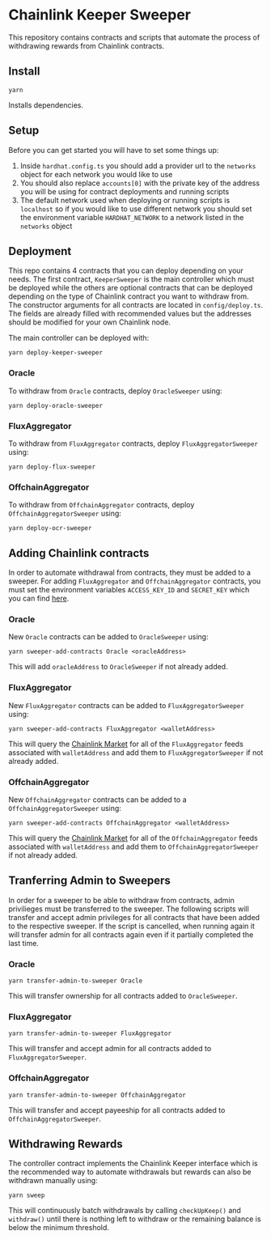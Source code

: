# Chainlink Keeper Sweeper

This repository contains contracts and scripts that automate the process of withdrawing rewards from Chainlink contracts.

## Install

```
yarn
```

Installs dependencies.

## Setup

Before you can get started you will have to set some things up:

1. Inside `hardhat.config.ts` you should add a provider url to the `networks` object for each network you would like to use
2. You should also replace `accounts[0]` with the private key of the address you will be using for contract deployments and running scripts
3. The default network used when deploying or running scripts is `localhost` so if you would like to use different network you should set the environment variable `HARDHAT_NETWORK` to a network listed in the `networks` object

## Deployment

This repo contains 4 contracts that you can deploy depending on your needs. The first contract, `KeeperSweeper` is the main controller which must be deployed while the others are optional contracts that can be deployed depending on the type of Chainlink contract you want to withdraw from. The constructor arguments for all contracts are located in `config/deploy.ts`. The fields are already filled with recommended values but the addresses should be modified for your own Chainlink node.

The main controller can be deployed with:

```
yarn deploy-keeper-sweeper
```

### Oracle

To withdraw from `Oracle` contracts, deploy `OracleSweeper` using:

```
yarn deploy-oracle-sweeper
```

### FluxAggregator

To withdraw from `FluxAggregator` contracts, deploy `FluxAggregatorSweeper` using:

```
yarn deploy-flux-sweeper
```

### OffchainAggregator

To withdraw from `OffchainAggregator` contracts, deploy `OffchainAggregatorSweeper` using:

```
yarn deploy-ocr-sweeper
```

## Adding Chainlink contracts

In order to automate withdrawal from contracts, they must be added to a sweeper. For adding `FluxAggregator` and `OffchainAggregator` contracts, you must set the environment variables `ACCESS_KEY_ID` and `SECRET_KEY` which you can find [here](https://docs.linkpool.io/docs/market_api_keys).

### Oracle

New `Oracle` contracts can be added to `OracleSweeper` using:

```
yarn sweeper-add-contracts Oracle <oracleAddress>
```

This will add `oracleAddress` to `OracleSweeper` if not already added.

### FluxAggregator

New `FluxAggregator` contracts can be added to `FluxAggregatorSweeper` using:

```
yarn sweeper-add-contracts FluxAggregator <walletAddress>
```

This will query the [Chainlink Market](https://market.link/?network=1) for all of the `FluxAggregator` feeds associated with `walletAddress` and add them to `FluxAggregatorSweeper` if not already added.

### OffchainAggregator

New `OffchainAggregator` contracts can be added to a `OffchainAggregatorSweeper` using:

```
yarn sweeper-add-contracts OffchainAggregator <walletAddress>
```

This will query the [Chainlink Market](https://market.link/?network=1) for all of the `OffchainAggregator` feeds associated with `walletAddress` and add them to `OffchainAggregatorSweeper` if not already added.

## Tranferring Admin to Sweepers

In order for a sweeper to be able to withdraw from contracts, admin privilieges must be transferred to the sweeper. The following scripts will transfer and accept admin privileges for all contracts that have been added to the respective sweeper. If the script is cancelled, when running again it will transfer admin for all contracts again even if it partially completed the last time.

### Oracle

```
yarn transfer-admin-to-sweeper Oracle
```

This will transfer ownership for all contracts added to `OracleSweeper`.

### FluxAggregator

```
yarn transfer-admin-to-sweeper FluxAggregator
```

This will transfer and accept admin for all contracts added to `FluxAggregatorSweeper`.

### OffchainAggregator

```
yarn transfer-admin-to-sweeper OffchainAggregator
```

This will transfer and accept payeeship for all contracts added to `OffchainAggregatorSweeper`.

## Withdrawing Rewards

The controller contract implements the Chainlink Keeper interface which is the recommended way to automate withdrawals but rewards can also be withdrawn manually using:

```
yarn sweep
```

This will continuously batch withdrawals by calling `checkUpKeep()` and `withdraw()` until there is nothing left to withdraw or the remaining balance is below the minimum threshold.
